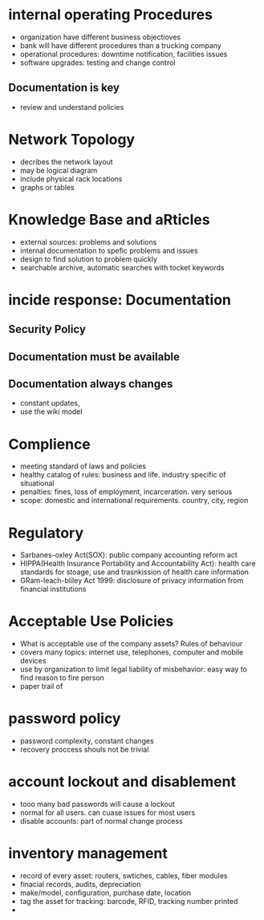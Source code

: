 # internal operating Procedures
-  organization have different business objectioves
- bank will have different procedures than a trucking company
- operational procedures: downtime notification, facilities issues
- software upgrades: testing and change control
## Documentation is key
- review and understand policies
# Network Topology
- decribes the network layout
- may be logical diagram
- include physical rack locations
- graphs or tables
# Knowledge Base and aRticles
- external sources: problems and solutions
- internal documentation to spefic problems and issues
- design to find solution to problem quickly
- searchable archive, automatic searches with tocket keywords
# incide response: Documentation
## Security Policy
## Documentation must be available
## Documentation always changes
- constant updates,
- use the wiki model
# Complience
- meeting standard of laws and policies
- healthy catalog of rules: business and life. industry specific of situational
- penalties: fines, loss of employment, incarceration. very serious
- scope: domestic and international requirements. country, city, region
# Regulatory
- Sarbanes-oxley Act(SOX): public company accounting reform act
- HIPPA(Health Insurance Portability and Accountability Act): health care standards for stoage, use and trasnkission of health care information
- GRam-leach-bliley Act 1999: disclosure of privacy information from financial institutions
# Acceptable Use Policies
- What is acceptable use of the company assets? Rules of behaviour
- covers many topics: internet use, telephones, computer and mobile devices
- use by organization to limit legal liability of misbehavior: easy way to find reason to fire person
- paper trail of
# password policy
- password complexity, constant changes
- recovery proccess shouls not be trivial
# account lockout and disablement
- tooo many bad passwords will cause a lockout
- normal for all users. can cuase issues for most users
- disable accounts: part of normal change process
# inventory management
- record of every asset: routers, swtiches, cables, fiber modules
- finacial records, audits, depreciation
- make/model, configuration, purchase date, location
- tag the asset for tracking: barcode, RFID, tracking number printed
- 